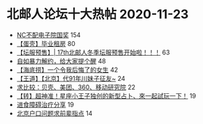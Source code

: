 # 北邮人论坛十大热帖 2020-11-23

- [NC不配电子院国奖](https://bbs.byr.cn/article/Picture/3269076) 154
- [【蛋壳】毕业租房](https://bbs.byr.cn/article/Home/127978) 80
- [【坛服预售】| 17th北邮人冬季坛服预售开始啦！！！](https://bbs.byr.cn/article/Tshirt/90093) 63
- [自如暴力解约，给大家提个醒](https://bbs.byr.cn/article/Talking/6242593) 48
- [【海底捞】一个令我后悔了的女生](https://bbs.byr.cn/article/Feeling/3159786) 42
- [【王道】【北京】代91年川妹子征友~](https://bbs.byr.cn/article/Friends/1978353) 24
- [求比较：贝壳、美团、360、移动研究院](https://bbs.byr.cn/article/Job/2114238) 22
- [【转】超神准！星座小王子独创的新型占卜、來一起試玩一下！](https://bbs.byr.cn/article/Constellations/326533) 19
- [进食障碍治疗分享](https://bbs.byr.cn/article/Health/223220) 19
- [北京户口问题求前辈指点](https://bbs.byr.cn/article/WorkLife/1156257) 14


